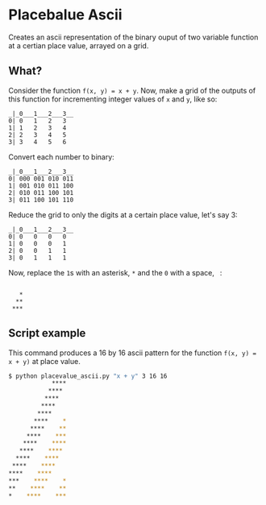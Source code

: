 # Placebalue Ascii

Creates an ascii representation of the binary ouput of two variable function at a certian place value, arrayed on a grid.

## What?
Consider the function `f(x, y) = x + y`.
Now, make a grid of the outputs of this function for incrementing integer values of `x` and `y`, like so:
```
_|_0___1___2___3__
0| 0   1   2   3
1| 1   2   3   4 
2| 2   3   4   5
3| 3   4   5   6
```

Convert each number to binary:
```
_|_0___1___2___3__
0| 000 001 010 011
1| 001 010 011 100 
2| 010 011 100 101
3| 011 100 101 110
```

Reduce the grid to only the digits at a certain place value, let's say 3:
```
_|_0___1___2___3__
0| 0   0   0   0
1| 0   0   0   1 
2| 0   0   1   1
3| 0   1   1   1
```

Now, replace the `1`s with an asterisk, `*` and the `0` with a space, ` `:
```
    
   *
  **
 ***
```

## Script example
This command produces a 16 by 16 ascii pattern for the function `f(x, y) = x + y)` at place value.
``` bash
$ python placevalue_ascii.py "x + y" 3 16 16
            ****
           **** 
          ****  
         ****   
        ****    
       ****    *
      ****    **
     ****    ***
    ****    ****
   ****    **** 
  ****    ****  
 ****    ****   
****    ****    
***    ****    *
**    ****    **
*    ****    ***
```
